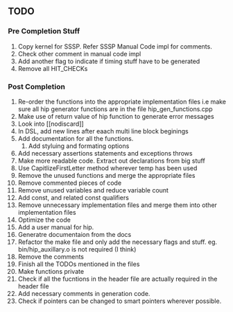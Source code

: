 ## TODO

### Pre Completion Stuff

1. Copy kernel for SSSP. Refer SSSP Manual Code impl for comments.  
2. Check other comment in manual code impl
3. Add another flag to indicate if timing stuff have to be generated
4. Remove all HIT_CHECKs


### Post Completion

1. Re-order the functions into the appropriate implementation files i.e make sure all hip generator functions are in the file hip_gen_functions.cpp
1. Make use of return value of hip function to generate error messages
1. Look into [[nodiscard]]
1. In DSL, add new lines after eaach multi line block beginings
2. Add documentation for all the functions.
    1. Add styluing and formating options
3. Add necessary assertions statements and exceptions throws
3. Make more readable code. Extract out declarations from big stuff
4. Use CapitlizeFirstLetter method wherever temp has been used
3. Remove the unused functions and merge the appropriate files
2. Remove commented pieces of code
3. Remove unused variables and reduce variable count
4. Add const, and related const qualifiers
4. Remove unnecessary implementation files and merge them into other implementation files
5. Optimize the code 
6. Add a user manual for hip.
7. Generatre documentaion from the docs
8. Refactor the make file and only add the necessary flags and stuff. eg. bin/hip_auxillary.o is not required (I think)
9. Remove the comments
10. Finish all the TODOs mentioned in the files
11. Make functions private
10. Check if all the fucntions in the header file are actually required in the header file
1. Add necessary comments in generation code.
2. Check if pointers can be changed to smart pointers wherever possible.